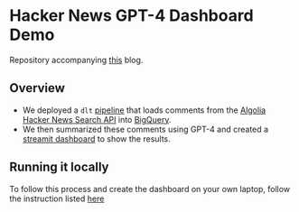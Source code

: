 # Hacker News GPT-4 Dashboard Demo

Repository accompanying [this](https://dlthub.com/docs/blog) blog.

## Overview

- We deployed a `dlt` [pipeline](https://github.com/dlt-hub/hacker-news-gpt-4-dashboard-demo/tree/main/deployed-pipeline) that loads comments from the [Algolia Hacker News Search API](https://hn.algolia.com/api) into [BigQuery](https://dlthub.com/docs/destinations/bigquery).
- We then summarized these comments using GPT-4 and created a [streamit dashboard](http://34.28.70.28:8502/) to show the results.
  
## Running it locally  
  
To follow this process and create the dashboard on your own laptop, follow the instruction listed [here](https://github.com/dlt-hub/hacker-news-gpt-4-dashboard-demo/tree/main/initial-explorations)
